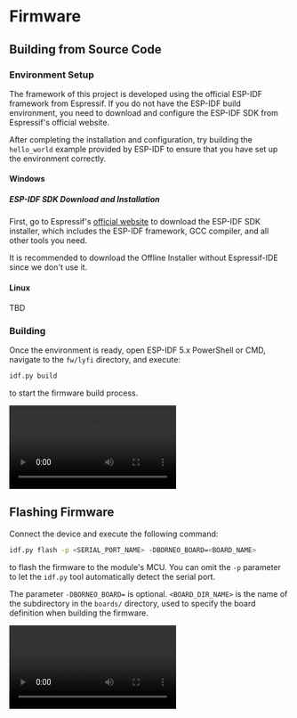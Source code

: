 # Firmware

## Building from Source Code

### Environment Setup

The framework of this project is developed using the official ESP-IDF framework from Espressif. If you do not have the ESP-IDF build environment, you need to download and configure the ESP-IDF SDK from Espressif's official website.

After completing the installation and configuration, try building the `hello_world` example provided by ESP-IDF to ensure that you have set up the environment correctly.

#### Windows

##### ESP-IDF SDK Download and Installation

First, go to Espressif's [official website](https://dl.espressif.com/dl/esp-idf/) to download the ESP-IDF SDK installer, which includes the ESP-IDF framework, GCC compiler, and all other tools you need.

It is recommended to download the Offline Installer without Espressif-IDE since we don't use it.

#### Linux

TBD

### Building

Once the environment is ready, open ESP-IDF 5.x PowerShell or CMD, navigate to the `fw/lyfi` directory, and execute:

```bash
idf.py build
```

to start the firmware build process.

![](./videos/fw-build.mp4)


## Flashing Firmware

Connect the device and execute the following command:

```bash
idf.py flash -p <SERIAL_PORT_NAME> -DBORNEO_BOARD=<BOARD_NAME>
```

to flash the firmware to the module's MCU. You can omit the `-p` parameter to let the `idf.py` tool automatically detect the serial port.

The parameter `-DBORNEO_BOARD=` is optional. `<BOARD_DIR_NAME>` is the name of the subdirectory in the `boards/` directory, used to specify the board definition when building the firmware.


![](./videos/fw-flashing.mp4)